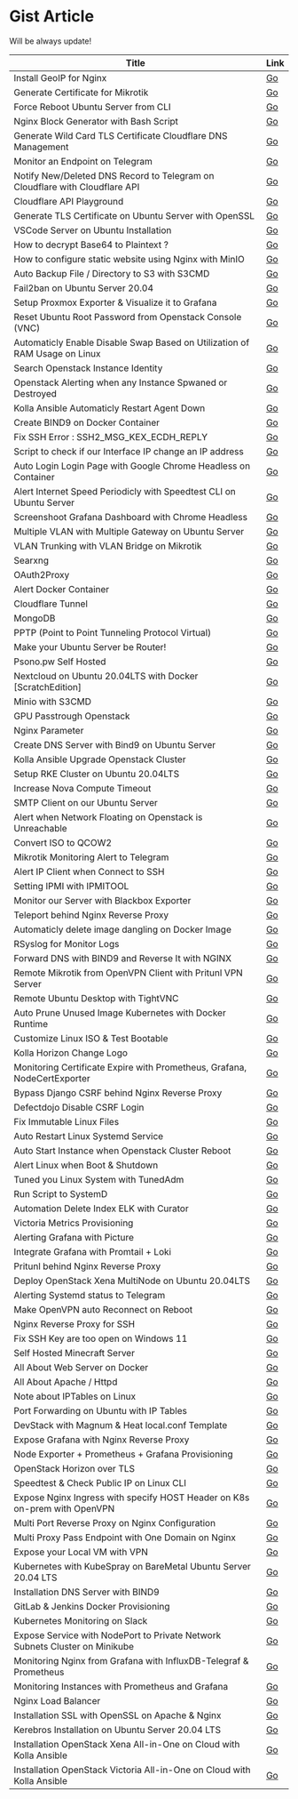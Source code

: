 # Gist Article
Will be always update!

|Title| Link|
|--|--|
| Install GeoIP for Nginx | [Go](https://gist.github.com/gilangvperdana/e49ab4a5056afd5821a112b3b85035d1) |
| Generate Certificate for Mikrotik | [Go](https://gist.github.com/gilangvperdana/231b59c2c9b17f2e97b058f16773051a) |
| Force Reboot Ubuntu Server from CLI | [Go](https://gist.github.com/gilangvperdana/e50105b4ee675d88d5804f05d0a91894) |
| Nginx Block Generator with Bash Script | [Go](https://gist.github.com/gilangvperdana/c7371802dc5e8d2273728b239ebe96e5) |
| Generate Wild Card TLS Certificate Cloudflare DNS Management | [Go](https://gist.github.com/gilangvperdana/d974fb40b8c7f05f5f345ba3a3d93bdc) |
| Monitor an Endpoint on Telegram | [Go](https://gist.github.com/gilangvperdana/96e3f50017aee8a2d00b8231939a7778) |
| Notify New/Deleted DNS Record to Telegram on Cloudflare with Cloudflare API | [Go](https://gist.github.com/gilangvperdana/0f9ccb51ba61dcddb807654c5640faec) |
| Cloudflare API Playground | [Go](https://gist.github.com/gilangvperdana/b36054903a6f8460a3d6793c3a2eebb5) |
| Generate TLS Certificate on Ubuntu Server with OpenSSL | [Go](https://gist.github.com/gilangvperdana/13af8137c42022dc0ddb486fb04103bf) |
| VSCode Server on Ubuntu Installation | [Go](https://gist.github.com/gilangvperdana/02223746bb1582895ee368bc5c659284)
| How to decrypt Base64 to Plaintext ? | [Go](https://gist.github.com/gilangvperdana/e7a7f60cd0e1add9b4b566ab64da51fa) |
| How to configure static website using Nginx with MinIO | [Go](https://gist.github.com/gilangvperdana/f74a07a5da66303acb644c3aa2b3a221) |
| Auto Backup File / Directory to S3 with S3CMD | [Go](https://gist.github.com/gilangvperdana/2ab234420c473c6eb3aefc48715578ba) |
| Fail2ban on Ubuntu Server 20.04 | [Go](https://gist.github.com/gilangvperdana/c54d9cd590e788a326bdc13d39dc06d8) |
| Setup Proxmox Exporter & Visualize it to Grafana | [Go](https://gist.github.com/gilangvperdana/49e7f66e2f0ddee0a7b5704bfe3d7911) |
| Reset Ubuntu Root Password from Openstack Console (VNC) | [Go](https://gist.github.com/gilangvperdana/77ad1d7a405aeeb472b2eacb8eebf2ef) |
| Automaticly Enable Disable Swap Based on Utilization of RAM Usage on Linux | [Go](https://gist.github.com/gilangvperdana/ecac97b36bd0257dbc7f6691493130fb) |
| Search Openstack Instance Identity | [Go](https://gist.github.com/gilangvperdana/bb12995b93ad9a6127adb00d1a743cf2) |
| Openstack Alerting when any Instance Spwaned or Destroyed | [Go](https://gist.github.com/gilangvperdana/3d7ab1c2456ddcc3ade57ea1ab3a23f0) |
| Kolla Ansible Automaticly Restart Agent Down | [Go](https://gist.github.com/gilangvperdana/a7903ac9de7343517c0f83fad561a1c8) |
| Create BIND9 on Docker Container | [Go](https://gist.github.com/gilangvperdana/a3a7327c0019441fde3bdfa24aa9f7ea) |
| Fix SSH Error : SSH2_MSG_KEX_ECDH_REPLY | [Go](https://gist.github.com/gilangvperdana/b6d62769af9bbc8fb9c0a77f09abfa8c) |
| Script to check if our Interface IP change an IP address | [Go](https://gist.github.com/gilangvperdana/202e3e066cf50c2ef323110b1bed428a) |
| Auto Login Login Page with Google Chrome Headless on Container | [Go](https://gist.github.com/gilangvperdana/6ced82adc74ed79fa5ac5d7091e991a9) |
| Alert Internet Speed Periodicly with Speedtest CLI on Ubuntu Server | [Go](https://gist.github.com/gilangvperdana/4eb37653b18ea77d543a170c6c75b4b9) |
| Screenshoot Grafana Dashboard with Chrome Headless | [Go](https://gist.github.com/gilangvperdana/6043de0807d9fa3b36969c7cda0adc14) |
| Multiple VLAN with Multiple Gateway on Ubuntu Server | [Go](https://gist.github.com/gilangvperdana/ce7de8b062438f963a25ec8c98038f97) |
| VLAN Trunking with VLAN Bridge on Mikrotik | [Go](https://gist.github.com/gilangvperdana/e25f2feeedc6e131d100cfd8c6fdbc7c) |
| Searxng | [Go](https://gist.github.com/gilangvperdana/613473246bce3d861610f46505c2e36b) |
| OAuth2Proxy | [Go](https://gist.github.com/gilangvperdana/ee3c009d67509dcbea58c19ce650cf9b) |
| Alert Docker Container | [Go](https://gist.github.com/gilangvperdana/4a2fa0d5d0a9689dea561437b9abec6e) |
| Cloudflare Tunnel | [Go](https://gist.github.com/gilangvperdana/eedaf88b938d23f97f066d6e656fac39) |
| MongoDB | [Go](https://gist.github.com/gilangvperdana/844b28c877783e9397ae63bbae905f35) |
| PPTP (Point to Point Tunneling Protocol Virtual) | [Go](https://gist.github.com/gilangvperdana/a7da6889a71c2b26baf427ad8c2ba767) |
| Make your Ubuntu Server be Router! | [Go](https://gist.github.com/gilangvperdana/cbcda28d11f186ebfe785dbfa19688c4) |
| Psono.pw Self Hosted | [Go](https://gist.github.com/gilangvperdana/81eaaea6b2731c0adbe51ef1dc2bfc46) |
| Nextcloud on Ubuntu 20.04LTS with Docker [ScratchEdition] | [Go](https://gist.github.com/gilangvperdana/cc7c92c167e4d4fa4db4fffbf76a8bb6) |
| Minio with S3CMD | [Go](https://gist.github.com/gilangvperdana/48a20a851ffd484ebd67c7dfb4b2ae74) |
| GPU Passtrough Openstack | [Go](https://gist.github.com/gilangvperdana/1a26f05e6700479f026239322adda7ad) |
| Nginx Parameter | [Go](https://gist.github.com/gilangvperdana/6b0b57aa3d7fac58d102136eebf848a0) |
| Create DNS Server with Bind9 on Ubuntu Server | [Go](https://gist.github.com/gilangvperdana/24081968f6bce720e52ff8e0acc0a433) |
| Kolla Ansible Upgrade Openstack Cluster | [Go](https://gist.github.com/gilangvperdana/d407bb8d6c26f3848dcbcde9b45630eb) |
| Setup RKE Cluster on Ubuntu 20.04LTS | [Go](https://gist.github.com/gilangvperdana/5c671145e474a8a20dd85c5b05e067bf) |
| Increase Nova Compute Timeout | [Go](https://gist.github.com/gilangvperdana/cf168f0fb90b299ba73144d1b006203a) |
| SMTP Client on our Ubuntu Server | [Go](https://gist.github.com/gilangvperdana/99bd5db021647158370a703f3086831d) |
| Alert when Network Floating on Openstack is Unreachable | [Go](https://gist.github.com/gilangvperdana/3f2479bbd72464891b0ae96a2481e7dd) |
| Convert ISO to QCOW2 | [Go](https://gist.github.com/gilangvperdana/98382539fc9a48579dcfd70e3fa117d4) |
| Mikrotik Monitoring Alert to Telegram | [Go](https://gist.github.com/gilangvperdana/0728fef597670c7f524362e713fcdd54) |
| Alert IP Client when Connect to SSH | [Go](https://gist.github.com/gilangvperdana/d979b548d5d3bfead5a31328004d00c2) |
| Setting IPMI with IPMITOOL | [Go](https://gist.github.com/gilangvperdana/e97b9c605ad90f82a6efd505fe9d6c41) |
| Monitor our Server with Blackbox Exporter | [Go](https://gist.github.com/gilangvperdana/5c5490c9ed6f434f4eb4a192486d00af) |
| Teleport behind Nginx Reverse Proxy | [Go](https://gist.github.com/gilangvperdana/a8692e0cab0e1e6d6a8efca030e4a7c6) |
| Automaticly delete image dangling on Docker Image | [Go](https://gist.github.com/gilangvperdana/6deb457f996ad9e8b4e17f88080dca0e) |
| RSyslog for Monitor Logs | [Go](https://gist.github.com/gilangvperdana/2df74947e878bbf278c45fa1df1e71d2) |
| Forward DNS with BIND9 and Reverse It with NGINX | [Go](https://gist.github.com/gilangvperdana/88bb5676777d8c8557edb3d12fc17280) |
| Remote Mikrotik from OpenVPN Client with Pritunl VPN Server | [Go](https://gist.github.com/gilangvperdana/a0017ef95e7e71a83853d9b97c20144e) |
| Remote Ubuntu Desktop with TightVNC | [Go](https://gist.github.com/gilangvperdana/8fd328d2c56978ac028067c12bbf34d5) |
| Auto Prune Unused Image Kubernetes with Docker Runtime | [Go](https://gist.github.com/gilangvperdana/7b37ef06a11fa4408bce6ee574f00c3c) |
| Customize Linux ISO & Test Bootable | [Go](https://gist.github.com/gilangvperdana/3b52ffdd14814870beb88ed34767d4d5) |
| Kolla Horizon Change Logo | [Go](https://gist.github.com/gilangvperdana/3d17a438fe7aea56bddb262c36c0991a) |
| Monitoring Certificate Expire with Prometheus, Grafana, NodeCertExporter | [Go](https://gist.github.com/gilangvperdana/5e901161c9a23778489e3ecd7d36fbe7) |
| Bypass Django CSRF behind Nginx Reverse Proxy | [Go](https://gist.github.com/gilangvperdana/0030b8068de5e0851ae348a4042eea19) |
| Defectdojo Disable CSRF Login | [Go](https://gist.github.com/gilangvperdana/5709c523b24a18bf574f4bb09f8d20ce) |
| Fix Immutable Linux Files | [Go](https://gist.github.com/gilangvperdana/79ae635af71ba14b0a1008ee7b90ed98) | 
| Auto Restart Linux Systemd Service |[Go](https://gist.github.com/gilangvperdana/1748fecdcf1b15b7280e086d7d656be0)|
| Auto Start Instance when Openstack Cluster Reboot |[Go](https://gist.github.com/gilangvperdana/ae21791a71e9017626bdd289a81d8700)|
| Alert Linux when Boot & Shutdown |[Go](https://gist.github.com/gilangvperdana/727529165e7766fabcbcd72b0ab95e6b)|
| Tuned you Linux System with TunedAdm |[Go](https://gist.github.com/gilangvperdana/ab9f07258096203291d11ee3661721f4)|
| Run Script to SystemD |[Go](https://gist.github.com/gilangvperdana/ea45401a05c3d15bcf56c792612c0f96)|
| Automation Delete Index ELK with Curator |[Go](https://gist.github.com/gilangvperdana/8f1486f38aeaf1d3f7c5d7aa2c6994d2)|
| Victoria Metrics Provisioning |[Go](https://gist.github.com/gilangvperdana/4d3fea3b2f924a550b1a47211b93f764)|
| Alerting Grafana with Picture |[Go](https://gist.github.com/gilangvperdana/859e4e80b9c1259c16fe98b55f34023d)|
| Integrate Grafana with Promtail + Loki |[Go](https://gist.github.com/gilangvperdana/c4ee8cbf1a16aebbe53e071a02b70be5)|
| Pritunl behind Nginx Reverse Proxy |[Go](https://gist.github.com/gilangvperdana/f73b9ab6c9f99e9e18735e142b77ef9f)|
| Deploy OpenStack Xena MultiNode on Ubuntu 20.04LTS |  [Go](https://gist.github.com/gilangvperdana/01d08d26e8fc11202bf5edd18c679db2)|
| Alerting Systemd status to Telegram | [Go](https://gist.github.com/gilangvperdana/8c9ec5628893e51bf87c6c6917e11be5)|
| Make OpenVPN auto Reconnect on Reboot |  [Go](https://gist.github.com/gilangvperdana/4b5c80c163b5a0937c5244c3d921dfcd)|
| Nginx Reverse Proxy for SSH |  [Go](https://gist.github.com/gilangvperdana/9b5f6179a22935cdfd0655a290b2d2ba)|
| Fix SSH Key are too open on Windows 11 |  [Go](https://gist.github.com/gilangvperdana/2cf38c24f4f7ae42b25746ade9f33b63)|
| Self Hosted Minecraft Server |  [Go](https://gist.github.com/gilangvperdana/2649d8f2ef495cd2efe9d486ff0d38f4)|
| All About Web Server on Docker |  [Go](https://gist.github.com/gilangvperdana/6955edd06f30249cd0aba18928ae9d2b)|
| All About Apache / Httpd |  [Go](https://gist.github.com/gilangvperdana/24ac833d0df0ff9b5737977b91229506)|
| Note about IPTables on Linux |  [Go](https://gist.github.com/gilangvperdana/16defd96c6f23a818fb893534c51cc74)|
| Port Forwarding on Ubuntu with IP Tables |  [Go](https://gist.github.com/gilangvperdana/8fdcfd7136d73875ee839ab8fb9f3df1)|
| DevStack with Magnum & Heat local.conf Template |  [Go](https://gist.github.com/gilangvperdana/e7e62733a945b6a2d05be08fc043c0d1)|
| Expose Grafana with Nginx Reverse Proxy |  [Go](https://gist.github.com/gilangvperdana/0ed3ea041fd2c9b0cfe497381ad1f167)|
| Node Exporter + Prometheus + Grafana Provisioning |  [Go](https://gist.github.com/gilangvperdana/2cf862107058b99ee4966203f18fcde8)|
| OpenStack Horizon over TLS |  [Go](https://gist.github.com/gilangvperdana/a035a0c2ab7ad259dc06afcd0f166cde)|
| Speedtest & Check Public IP on Linux CLI |  [Go](https://gist.github.com/gilangvperdana/f68a9b9a79eb151bf83472e775a6fea5)|
| Expose Nginx Ingress with specify HOST Header on K8s on-prem with OpenVPN |  [Go](https://gist.github.com/gilangvperdana/decbbe92c8848c41e41e59a6838ddae5)|
| Multi Port Reverse Proxy on Nginx Configuration |  [Go](https://gist.github.com/gilangvperdana/d72681fe06c4fdb7588b0b92f620610d)|
| Multi Proxy Pass Endpoint with One Domain on Nginx |  [Go](https://gist.github.com/gilangvperdana/d33a9fc2014b266bc6dd7f9c0f722922)|
| Expose your Local VM with VPN |  [Go](https://gist.github.com/gilangvperdana/1087dce6e122ea516b9cf2cbb1beaf0a)|
| Kubernetes with KubeSpray on BareMetal Ubuntu Server 20.04 LTS |  [Go](https://gist.github.com/gilangvperdana/886bc80cefdcd1be7ea356e41fa2871d)|
| Installation DNS Server with BIND9 |  [Go](https://gist.github.com/gilangvperdana/25b77505159f48b11febfbf11af0fbcb)|
| GitLab & Jenkins Docker Provisioning |  [Go](https://gist.github.com/gilangvperdana/c58ce3c0eca1bd2d7289faee6d17c50e)|
| Kubernetes Monitoring on Slack|  [Go](https://gist.github.com/gilangvperdana/3eeb59d77ef260fd713ef700414d32bf)|
| Expose Service with NodePort to Private Network Subnets Cluster on Minikube |  [Go](https://gist.github.com/gilangvperdana/2912ced3f543f7dc7f909eebd103684e)|
| Monitoring Nginx from Grafana with InfluxDB-Telegraf & Prometheus|  [Go](https://gist.github.com/gilangvperdana/0cb3244fdec504bc16b648e8c9df949b)|
| Monitoring Instances with Prometheus and Grafana |  [Go](https://gist.github.com/gilangvperdana/1394378d9c340661c46b2f1e65c62980)|
| Nginx Load Balancer|  [Go](https://gist.github.com/gilangvperdana/53a70f9a64d3f7becebfa5f3a3d54c1f)|
| Installation SSL with OpenSSL on Apache & Nginx|  [Go](https://gist.github.com/gilangvperdana/74ab7eb4e7d5e4ca76663334ed905bae)|
| Kerebros Installation on Ubuntu Server 20.04 LTS |  [Go](https://gist.github.com/gilangvperdana/3b8252f69a58a5a51a93b4fab4d097c3)|
| Installation OpenStack Xena All-in-One on Cloud with Kolla Ansible |  [Go](https://gist.github.com/gilangvperdana/356296c8f4c6726859da290321087e71)|
| Installation OpenStack Victoria All-in-One on Cloud with Kolla Ansible |  [Go](https://gist.github.com/gilangvperdana/e74b3536c0c8786c68cb3ed51e4acbd2)|
